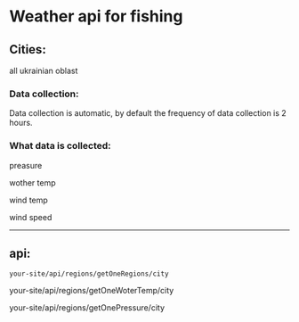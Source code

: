 # Weather api for fishing

## Cities:

all ukrainian oblast

### Data collection:

Data collection is automatic, by default the frequency of data collection is 2 hours.

### What data is collected:
preasure

wother temp

wind temp

wind speed
___
## api:

`your-site/api/regions/getOneRegions/city`

your-site/api/regions/getOneWoterTemp/city

your-site/api/regions/getOnePressure/city
